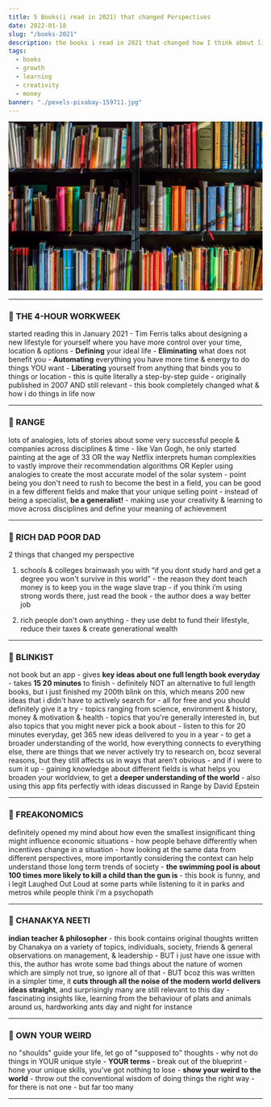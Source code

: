 ```yaml
---
title: 5 Books(i read in 2021) that changed Perspectives
date: 2022-01-18
slug: "/books-2021"
description: the books i read in 2021 that changed how I think about lifestyle design, creativity, money & learning 
tags:
  - books
  - growth
  - learning
  - creativity
  - money
banner: "./pexels-pixabay-159711.jpg"
---
```


![someday](./pexels-pixabay-159711.jpg)

---

### 📖 THE 4-HOUR WORKWEEK 
started reading this in January 2021 - Tim Ferris talks about designing a new lifestyle for yourself where you have more control over your time, location & options - **Defining** your ideal life - **Eliminating** what does not benefit you - **Automating** everything you have more time & energy to do things YOU want - **Liberating** yourself from anything that binds you to things or location - this is quite literally a step-by-step guide - originally published in 2007 AND still relevant - this book completely changed what & how i do things in life now

---
 
### 📖 RANGE
lots of analogies, lots of stories about some very successful people & companies across disciplines & time - like Van Gogh, he only started painting at the age of 33 OR the way Netflix interprets human complexities to vastly improve their recommendation algorithms OR Kepler using analogies to create the most accurate model of the solar system - point being you don't need to rush to become the best in a field, you can be good in a few different fields and make that your unique selling point - instead of being a specialist, **be a generalist!** - making use your creativity & learning to move across disciplines and define your meaning of achievement 

---

### 📖 RICH DAD POOR DAD
2 things that changed my perspective 

1. schools & colleges brainwash you with “if you dont study hard and get a degree you won't survive in this world” - the reason they dont teach money is to keep you in the wage slave trap - if you think i’m using strong words there, just read the book - the author does a way better job

2. rich people don't own anything - they use debt to fund their lifestyle, reduce their taxes & create generational wealth

---

### 📖 BLINKIST 
not book but an app - gives **key ideas about one full length book everyday** - takes **15 20 minutes** to finish - definitely NOT an alternative to full length books, but i just finished my 200th blink on this, which means 200 new ideas that i didn't have to actively search for - all for free and you should definitely give it a try - topics ranging from science, environment & history, money & motivation & health - topics that you're generally interested in, but also topics that you might never pick a book about - listen to this for 20 minutes everyday, get 365 new ideas delivered to you in a year - to get a broader understanding of the world, how everything connects to everything else, there are things that we never actively try to research on, bcoz several reasons, but they still affects us in ways that aren't obvious - and if i were to sum it up - gaining knowledge about different fields is what helps you broaden your worldview, to get a **deeper understanding of the world** - also using this app fits perfectly with ideas discussed in Range by David Epstein 

---

### 📖 FREAKONOMICS
definitely opened my mind about how even the smallest insignificant thing might influence economic situations - how people behave differently when incentives change in a situation - how looking at the same data from different perspectives, more importantly considering the context can help understand those long term trends of society - **the swimming pool is about 100 times more likely to kill a child than the gun is** - this book is funny, and i legit Laughed Out Loud at some parts while listening to it in parks and metros while people think i'm a psychopath


---

### 📖 CHANAKYA NEETI 
**indian teacher & philosopher** - this book contains original thoughts written by Chanakya on a variety of topics, individuals, society, friends & general observations on management, & leadership - BUT i just have one issue with this, the author has wrote some bad things about the nature of women which are simply not true, so ignore all of that - BUT bcoz this was written in a simpler time, it **cuts through all the noise of the modern world delivers ideas straight**, and surprisingly many are still relevant to this day - fascinating insights like, learning from the behaviour of plats and animals around us, hardworking ants day and night for instance

---

### 📖 OWN YOUR WEIRD
no "shoulds" guide your life, let go of "supposed to" thoughts - why not do things in YOUR unique style - **YOUR terms** - break out of the blueprint - hone your unique skills, you've got nothing to lose - **show your weird to the world** - throw out the conventional wisdom of doing things the right way - for there is not one - but far too many

---
